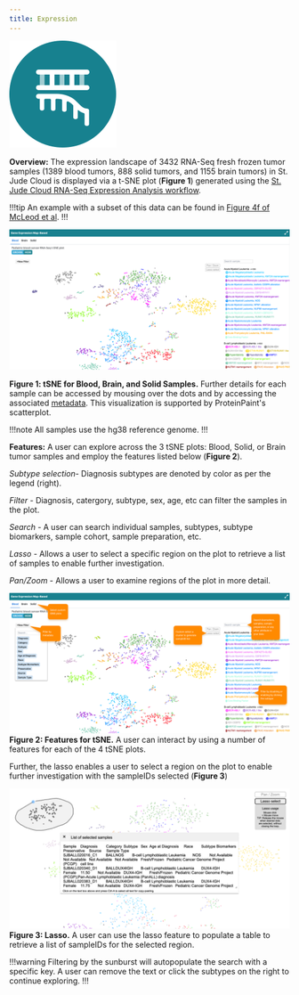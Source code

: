 ```yaml
---
title: Expression
---
```


![Expression](./../expression.svg)

**Overview:** The expression landscape of 3432 RNA-Seq fresh frozen tumor samples (1389 blood tumors, 888 solid tumors, and 1155 brain tumors) in St. Jude Cloud is displayed via a t-SNE plot (**Figure 1**) generated using the [St. Jude Cloud RNA-Seq Expression Analysis workflow](https://platform.stjude.cloud/workflows/rnaseq-expression-classification).

!!!tip
An example with a subset of this data can be found in [Figure 4f of McLeod et al](https://cancerdiscovery.aacrjournals.org/content/11/5/1082.long).
!!!

![](./tSNE.png)

**Figure 1: tSNE for Blood, Brain, and Solid Samples.** Further details for each sample can be accessed by mousing over the dots and by accessing the associated [metadata](https://platform.stjude.cloud/api/v1/manifest). This visualization is supported by ProteinPaint's scatterplot.

!!!note
All samples use the hg38 reference genome.
!!!

**Features:**
A user can explore across the 3 tSNE plots: Blood, Solid, or Brain tumor samples and employ the features listed below (**Figure 2**).

*Subtype selection*- Diagnosis subtypes are denoted by color as per the legend (right).

*Filter* - Diagnosis, catergory, subtype, sex, age, etc can filter the samples in the plot.

*Search* - A user can search individual samples, subtypes, subtype biomarkers, sample cohort, sample preparation, etc.

*Lasso* - Allows a user to select a specific region on the plot to retrieve a list of samples to enable further investigation.

*Pan/Zoom* - Allows a user to examine regions of the plot in more detail.

![](./tsne_explained.png)
**Figure 2: Features for tSNE.** A user can interact by using a number of features for each of the 4 tSNE plots.

Further, the lasso enables a user to select a region on the plot to enable further investigation with the sampleIDs selected (**Figure 3**)

![](./lasso.png)
**Figure 3: Lasso.** A user can use the lasso feature to populate a table to retrieve a list of sampleIDs for the selected region.

!!!warning
Filtering by the sunburst will autopopulate the search with a specific key. A user can remove the text or click the subtypes on the right to continue exploring.
!!!